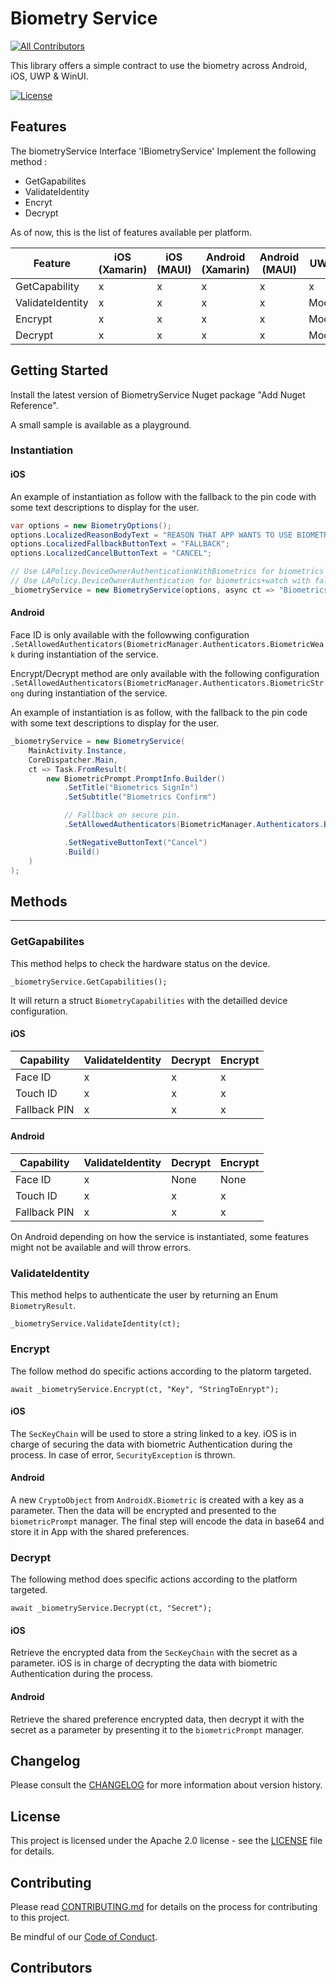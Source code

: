 # Biometry Service

<!-- ALL-CONTRIBUTORS-BADGE:START - Do not remove or modify this section -->

[![All Contributors](https://img.shields.io/badge/all_contributors-5-orange.svg?style=flat-square)](#contributors-)

<!-- ALL-CONTRIBUTORS-BADGE:END -->

This library offers a simple contract to use the biometry across Android, iOS, UWP & WinUI.

[![License](https://img.shields.io/badge/License-Apache%202.0-blue.svg)](LICENSE)

## Features

The biometryService Interface 'IBiometryService' Implement the following method :

- GetGapabilites
- ValidateIdentity
- Encryt
- Decrypt

As of now, this is the list of features available per platform.

| Feature          | iOS (Xamarin) | iOS (MAUI) | Android (Xamarin) | Android (MAUI) | UWP  | WinUI |
| ---------------- | ------------- | -----------| ----------------- | -------------- | ---- | ----- |
| GetCapability    | x             | x          | x                 | x              | x    | x     |
| ValidateIdentity | x             | x          | x                 | x              | Mock | Mock  |
| Encrypt          | x             | x          | x                 | x              | Mock | Mock  |
| Decrypt          | x             | x          | x                 | x              | Mock | Mock  |

## Getting Started

Install the latest version of BiometryService Nuget package "Add Nuget Reference".

A small sample is available as a playground.

### Instantiation

#### iOS

An example of instantiation as follow with the fallback to the pin code with some text descriptions to display for the user.

``` cs
var options = new BiometryOptions();
options.LocalizedReasonBodyText = "REASON THAT APP WANTS TO USE BIOMETRY";
options.LocalizedFallbackButtonText = "FALLBACK";
options.LocalizedCancelButtonText = "CANCEL";

// Use LAPolicy.DeviceOwnerAuthenticationWithBiometrics for biometrics only with no fallback to passcode/password.
// Use LAPolicy.DeviceOwnerAuthentication for biometrics+watch with fallback to passcode/password.
_biometryService = new BiometryService(options, async ct => "Biometrics_Confirm", LAPolicy.DeviceOwnerAuthentication);
```

#### Android

Face ID is only available with the followwing configuration `.SetAllowedAuthenticators(BiometricManager.Authenticators.BiometricWeak` during instantiation of the service.

Encrypt/Decrypt method are only available with the following configuration `.SetAllowedAuthenticators(BiometricManager.Authenticators.BiometricStrong` during instantiation of the service.

An example of instantiation is as follow, with the fallback to the pin code with some text descriptions to display for the user.

``` cs
_biometryService = new BiometryService(
    MainActivity.Instance,
    CoreDispatcher.Main,
    ct => Task.FromResult(
        new BiometricPrompt.PromptInfo.Builder()
            .SetTitle("Biometrics SignIn")
            .SetSubtitle("Biometrics Confirm")

            // Fallback on secure pin.
            .SetAllowedAuthenticators(BiometricManager.Authenticators.BiometricStrong | BiometricManager.Authenticators.DeviceCredential)

            .SetNegativeButtonText("Cancel")
            .Build()
    )
);
```

## Methods

---

### GetGapabilites

This method helps to check the hardware status on the device.

`_biometryService.GetCapabilities();`

It will return a struct `BiometryCapabilities` with the detailled device configuration.

#### iOS

| Capability   | ValidateIdentity | Decrypt | Encrypt |
| ------------ | ---------------- | ------- | ------- |
| Face ID      | x                | x       | x       |
| Touch ID     | x                | x       | x       |
| Fallback PIN | x                | x       | x       |

#### Android

| Capability   | ValidateIdentity | Decrypt | Encrypt |
| ------------ | ---------------- | ------- | ------- |
| Face ID      | x                | None    | None    |
| Touch ID     | x                | x       | x       |
| Fallback PIN | x                | x       | x       |

On Android depending on how the service is instantiated, some features might not be available and will throw errors.

### ValidateIdentity

This method helps to authenticate the user by returning an Enum `BiometryResult`.

`_biometryService.ValidateIdentity(ct);`

### Encrypt

The follow method do specific actions according to the platorm targeted.

`await _biometryService.Encrypt(ct, "Key", "StringToEnrypt");`

#### iOS

The `SecKeyChain` will be used to store a string linked to a key. iOS is in charge of securing the data with biometric Authentication during the process.
In case of error, `SecurityException` is thrown.

#### Android

A new `CryptoObject` from `AndroidX.Biometric` is created with a key as a parameter. Then the data will be encrypted and presented to the `biometricPrompt` manager.
The final step will encode the data in base64 and store it in App with the shared preferences.

### Decrypt

The following method does specific actions according to the platform targeted.

`await _biometryService.Decrypt(ct, "Secret");`


#### iOS

Retrieve the encrypted data from the `SecKeyChain` with the secret as a parameter. iOS is in charge of decrypting the data with biometric Authentication during the process. 

#### Android

Retrieve the shared preference encrypted data, then decrypt it with the secret as a parameter by presenting it to the `biometricPrompt` manager.

## Changelog

Please consult the [CHANGELOG](CHANGELOG.md) for more information about version
history.

## License

This project is licensed under the Apache 2.0 license - see the
[LICENSE](LICENSE) file for details.

## Contributing

Please read [CONTRIBUTING.md](CONTRIBUTING.md) for details on the process for
contributing to this project.

Be mindful of our [Code of Conduct](CODE_OF_CONDUCT.md).

## Contributors

<!-- ALL-CONTRIBUTORS-LIST:START - Do not remove or modify this section -->

<!-- ALL-CONTRIBUTORS-LIST:END -->
